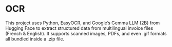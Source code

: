 # OCR
This project uses Python, EasyOCR, and Google’s Gemma LLM (2B) from Hugging Face to extract structured data from multilingual invoice files (French &amp; English). It supports scanned images, PDFs, and even .gif formats  all bundled inside a .zip file.
